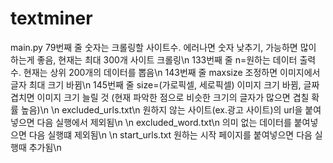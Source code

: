 # textminer

main.py
79번째 줄 숫자는 크롤링할 사이트수. 에러나면 숫자 낮추기, 가능하면 많이 하는게 좋음, 현재는 최대 300개 사이트 크롤링\n
133번째 줄 n=원하는 데이터 출력수. 현재는 상위 200개의 데이터를 뽑음\n
143번째 줄 maxsize 조정하면 이미지에서 글자 최대 크기 바뀜\n
145번째 줄 size=(가로픽셀, 세로픽셀) 이미지 크기 바뀜, 글짜 겹치면 이미지 크기 늘릴 것 (현재 파악한 점으로 비슷한 크기의 글자가 많으면 겹칠 확률 높음)\n
\n
excluded_urls.txt\n
원하지 않는 사이트(ex.광고 사이트)의 url을 붙여넣으면 다음 실행에서 제외됨\n
\n
excluded_word.txt\n
의미 없는 데이터를 붙여넣으면 다음 실행떄 제외됨\n
\n
start_urls.txt 원하는 시작 페이지를 붙여넣으면 다음 실행때 추가됨\n